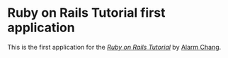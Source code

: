 # Ruby on Rails Tutorial first application

This is the first application for the [*Ruby on Rails Tutorial*](http://railstutorial.org) by [Alarm Chang](http://www.alarmchang.com/).